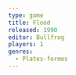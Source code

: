 ```yaml
---
type: game
title: Flood
released: 1990
editor: Bullfrog
players: 1
genres:
  - Plates-formes
---
```

